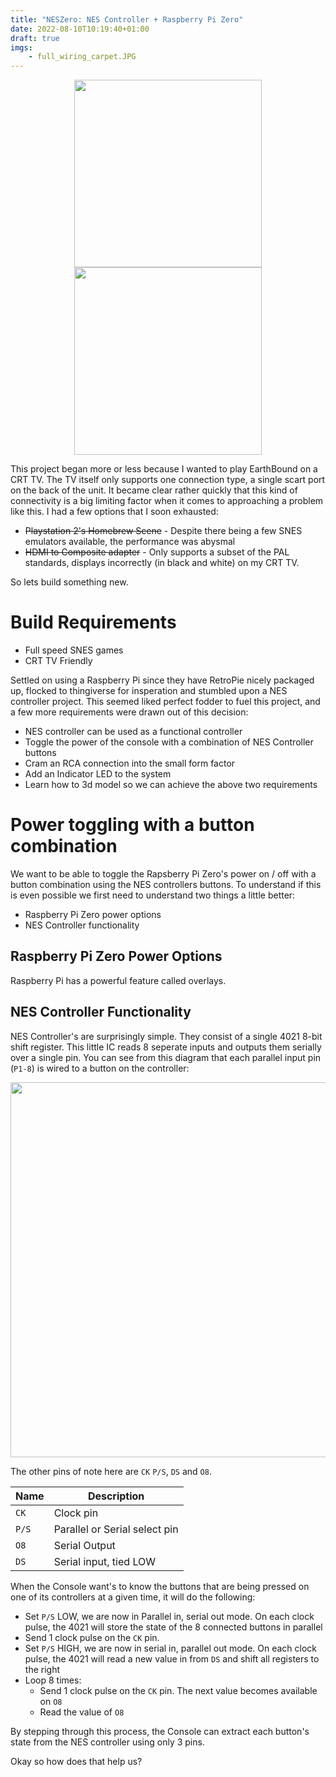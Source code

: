 ```yaml
---
title: "NESZero: NES Controller + Raspberry Pi Zero"
date: 2022-08-10T10:19:40+01:00
draft: true
imgs: 
    - full_wiring_carpet.JPG
---
```

<p align="center">
    <img src="case_closed_connected_front.JPG" width="300px"/>
    <img src="case_closed_connected_back.JPG" width="300px"/>
</p>

This project began more or less because I wanted to play EarthBound on a CRT TV. The TV itself only supports one connection type, a single scart port on the back of the unit. It became clear rather quickly that this kind of connectivity is a big limiting factor when it comes to approaching a problem like this.
I had a few options that I soon exhausted:

- ~~Playstation 2's Homebrew Scene~~ - Despite there being a few SNES emulators available, the performance was abysmal
- ~~HDMI to Composite adapter~~ - Only supports a subset of the PAL standards, displays incorrectly (in black and white) on my CRT TV.

So lets build something new.

# Build Requirements

- Full speed SNES games
- CRT TV Friendly

Settled on using a Raspberry Pi since they have RetroPie nicely packaged up, flocked to thingiverse for insperation and stumbled upon a NES controller project.
This seemed liked perfect fodder to fuel this project, and a few more requirements were drawn out of this decision:

- NES controller can be used as a functional controller
- Toggle the power of the console with a combination of NES Controller buttons
- Cram an RCA connection into the small form factor
- Add an Indicator LED to the system
- Learn how to 3d model so we can achieve the above two requirements


# Power toggling with a button combination

We want to be able to toggle the Rapsberry Pi Zero's power on / off with a button combination using the NES controllers buttons. To understand if this is even possible we first need to understand two things a little better:

- Raspberry Pi Zero power options
- NES Controller functionality

## Raspberry Pi Zero Power Options

Raspberry Pi has a powerful feature called overlays.

## NES Controller Functionality

NES Controller's are surprisingly simple. They consist of a single 4021 8-bit shift register. This little IC reads 8 seperate inputs and outputs them serially over a single pin. You can see from this diagram that each parallel input pin (`P1-8`) is wired to a button on the controller:

<p align="center">
    <img src="nes004-diagram.png" width="600px"/>
</p>

The other pins of note here are `CK` `P/S`, `DS` and `O8`.

|Name |Description|
|-----|-----------|
|`CK` |Clock pin  |
|`P/S`| Parallel or Serial select pin|
|`O8` | Serial Output|
|`DS` | Serial input, tied LOW|


When the Console want's to know the buttons that are being pressed on one of its controllers at a given time, it will do the following:

 - Set `P/S` LOW, we are now in Parallel in, serial out mode. On each clock pulse, the 4021 will store the state of the 8 connected buttons in parallel
 - Send 1 clock pulse on the `CK` pin. 
 - Set `P/S` HIGH, we are now in serial in, parallel out mode. On each clock pulse, the 4021 will read a new value in from `DS` and shift all registers to the right 
 - Loop 8 times:
    - Send 1 clock pulse on the `CK` pin. The next value becomes available on `O8` 
    - Read the value of `O8`

By stepping through this process, the Console can extract each button's state from the NES controller using only 3 pins.

Okay so how does that help us?